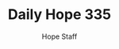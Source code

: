 ---
image: /assets/img/daily-hope-default-artwork.png
title: Daily Hope 335
number: 335
categories:
  - Daily Hope
author: Hope Staff
notes: Daily Hope 335
embed: >-
  <iframe style="border-radius:12px" src="https://open.spotify.com/embed/episode/0FrHwTO2MJDxBiWQXgOjLQ?utm_source=generator" width="100%" height="152" frameBorder="0" allowfullscreen="" allow="autoplay; clipboard-write; encrypted-media; fullscreen; picture-in-picture" loading="lazy"></iframe>
---